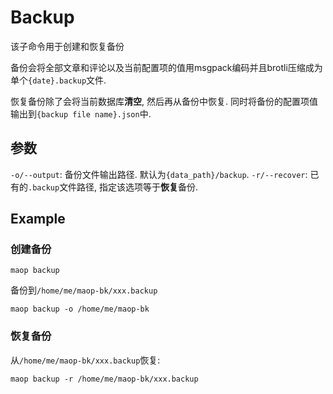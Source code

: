 # Backup

该子命令用于创建和恢复备份

备份会将全部文章和评论以及当前配置项的值用msgpack编码并且brotli压缩成为单个`{date}.backup`文件.

恢复备份除了会将当前数据库**清空**, 然后再从备份中恢复. 同时将备份的配置项值输出到`{backup file name}.json`中.

## 参数
`-o/--output`: 备份文件输出路径. 默认为`{data_path}/backup`.
`-r/--recover`: 已有的`.backup`文件路径, 指定该选项等于**恢复**备份.

## Example
### 创建备份
```shell
maop backup
```

备份到`/home/me/maop-bk/xxx.backup`

```shell
maop backup -o /home/me/maop-bk
```

### 恢复备份
从`/home/me/maop-bk/xxx.backup`恢复:

```shell
maop backup -r /home/me/maop-bk/xxx.backup
```